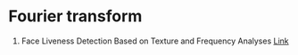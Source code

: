 # Fourier transform

1. Face Liveness Detection Based on Texture and Frequency Analyses [Link](https://drive.google.com/file/d/16W2uduXCLJlEGmRs2a1T-rLY1Tm7c4Mh/view?usp=sharing)